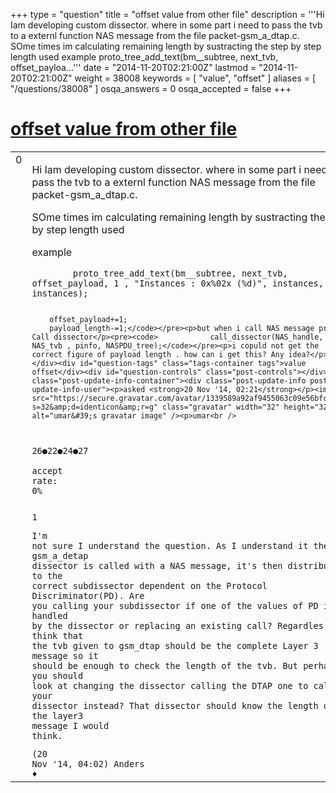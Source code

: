+++
type = "question"
title = "offset value from other file"
description = '''Hi Iam developing custom dissector. where in some part i need to pass the tvb to a externl function NAS message from the file packet-gsm_a_dtap.c. SOme times im calculating remaining length by sustracting the step by step length used  example  proto_tree_add_text(bm__subtree, next_tvb, offset_payloa...'''
date = "2014-11-20T02:21:00Z"
lastmod = "2014-11-20T02:21:00Z"
weight = 38008
keywords = [ "value", "offset" ]
aliases = [ "/questions/38008" ]
osqa_answers = 0
osqa_accepted = false
+++

<div class="headNormal">

# [offset value from other file](/questions/38008/offset-value-from-other-file)

</div>

<div id="main-body">

<div id="askform">

<table id="question-table" style="width:100%;"><colgroup><col style="width: 50%" /><col style="width: 50%" /></colgroup><tbody><tr class="odd"><td style="width: 30px; vertical-align: top"><div class="vote-buttons"><div id="post-38008-score" class="post-score" title="current number of votes">0</div><div id="favorite-count" class="favorite-count"></div></div></td><td><div id="item-right"><div class="question-body"><p>Hi Iam developing custom dissector. where in some part i need to pass the tvb to a externl function NAS message from the file packet-gsm_a_dtap.c.</p><p>SOme times im calculating remaining length by sustracting the step by step length used</p><p>example</p><pre><code>        proto_tree_add_text(bm__subtree, next_tvb, offset_payload, 1 , &quot;Instances : 0x%02x (%d)&quot;, instances, instances);

        offset_payload+=1;
        payload_length-=1;</code></pre><p>but when i call NAS message process Call dissector</p><pre><code>            call_dissector(NAS_handle, NAS_tvb , pinfo, NASPDU_tree);</code></pre><p>i copuld not get the correct figure of payload length . how can i get this? Any idea?</p></div><div id="question-tags" class="tags-container tags">value offset</div><div id="question-controls" class="post-controls"></div><div class="post-update-info-container"><div class="post-update-info post-update-info-user"><p>asked <strong>20 Nov '14, 02:21</strong></p><img src="https://secure.gravatar.com/avatar/1339589a92af9455063c09e56bfc6299?s=32&amp;d=identicon&amp;r=g" class="gravatar" width="32" height="32" alt="umar&#39;s gravatar image" /><p>umar<br />
<span class="score" title="26 reputation points">26</span><span title="22 badges"><span class="badge1">●</span><span class="badgecount">22</span></span><span title="24 badges"><span class="silver">●</span><span class="badgecount">24</span></span><span title="27 badges"><span class="bronze">●</span><span class="badgecount">27</span></span><br />
<span class="accept_rate" title="Rate of the user&#39;s accepted answers">accept rate:</span> <span title="umar has no accepted answers">0%</span></p></div></div><div id="comments-container-38008" class="comments-container"><span id="38014"></span><div id="comment-38014" class="comment"><div id="post-38014-score" class="comment-score">1</div><div class="comment-text"><p>I'm not sure I understand the question. As I understand it the gsm_a_detap dissector is called with a NAS message, it's then distributed to the correct subdissector dependent on the Protocol Discriminator(PD). Are you calling your subdissector if one of the values of PD isn't handled by the dissector or replacing an existing call? Regardles I think that the tvb given to gsm_dtap should be the complete Layer 3 message so it should be enough to check the length of the tvb. But perhaps you should look at changing the dissector calling the DTAP one to call your dissector instead? That dissector should know the length of the layer3 message I would think.</p></div><div id="comment-38014-info" class="comment-info"><span class="comment-age">(20 Nov '14, 04:02)</span> Anders ♦</div></div></div><div id="comment-tools-38008" class="comment-tools"></div><div class="clear"></div><div id="comment-38008-form-container" class="comment-form-container"></div><div class="clear"></div></div></td></tr></tbody></table>

</div>

</div>

